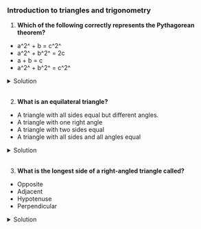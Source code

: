 ### Introduction to triangles and trigonometry

1. **Which of the following correctly represents the Pythagorean theorem?**

- a^2^ + b = c^2^
- a^2^ + b^2^ = 2c
- a + b = c
- a^2^ + b^2^ = c^2^

<details>
  <summary>Solution</summary>

The correct answer is a^2^ + b^2^ = c^2^

</details>

</br>

2. **What is an equilateral triangle?**

- A triangle with all sides equal but different angles.
- A triangle with one right angle
- A triangle with two sides equal
- A triangle with all sides and all angles equal

<details>
  <summary>Solution</summary>

A triangle with all sides and all angles equal

</details>

</br>

3. **What is the longest side of a right-angled triangle called?**

- Opposite
- Adjacent
- Hypotenuse
- Perpendicular

<details>
  <summary>Solution</summary>

Hypotenuse

</details>

</br>
